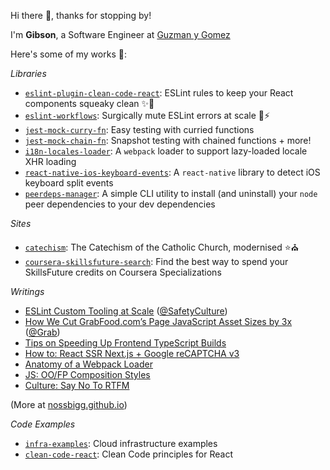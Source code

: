 Hi there 👋, thanks for stopping by!

I'm **Gibson**, a Software Engineer at [Guzman y Gomez](https://www.guzmanygomez.com.au/) 

Here's some of my works 🚂:

_Libraries_

- [`eslint-plugin-clean-code-react`](https://github.com/nossbigg/eslint-plugin-clean-code-react): ESLint rules to keep your React components squeaky clean ✨🧼
- [`eslint-workflows`](https://github.com/nossbigg/eslint-workflows): Surgically mute ESLint errors at scale 🤫⚡️
- [`jest-mock-curry-fn`](https://github.com/nossbigg/jest-mock-curry-fn): Easy testing with curried functions
- [`jest-mock-chain-fn`](https://github.com/nossbigg/jest-mock-chain-fn): Snapshot testing with chained functions + more!
- [`i18n-locales-loader`](https://github.com/nossbigg/i18n-locales-loader): A `webpack` loader to support lazy-loaded locale XHR loading
- [`react-native-ios-keyboard-events`](https://github.com/nossbigg/react-native-ios-keyboard-events): A `react-native` library to detect iOS keyboard split events
- [`peerdeps-manager`](https://github.com/nossbigg/peerdeps-manager): A simple CLI utility to install (and uninstall) your `node` peer dependencies to your dev dependencies

_Sites_

- [`catechism`](https://github.com/nossbigg/catechism): The Catechism of the Catholic Church, modernised ⭐️⛪️
- [`coursera-skillsfuture-search`](https://github.com/nossbigg/coursera-skillsfuture-search): Find the best way to spend your SkillsFuture credits on Coursera Specializations

_Writings_

- [ESLint Custom Tooling at Scale](https://medium.com/safetycultureengineering/eslint-custom-tooling-at-scale-47dbdc4a14b9) ([@SafetyCulture](https://github.com/SafetyCulture))
- [How We Cut GrabFood.com’s Page JavaScript Asset Sizes by 3x](https://engineering.grab.com/grabfood-bundle-size) ([@Grab](https://github.com/grab))
- [Tips on Speeding Up Frontend TypeScript Builds](https://nossbigg.github.io/2019/11/15/tips-speeding-up-frontend-typescript-builds.html)
- [How to: React SSR Next.js + Google reCAPTCHA v3](https://nossbigg.github.io/2020/10/17/howto-react-ssr-nextjs-recaptcha.html)
- [Anatomy of a Webpack Loader](https://nossbigg.github.io/2021/05/30/anatomy-webpack-loader.html)
- [JS: OO/FP Composition Styles](https://nossbigg.github.io/2020/10/19/js-oo-fp-composition-styles.html)
- [Culture: Say No To RTFM](https://nossbigg.github.io/2021/01/31/culture-say-no-to-rtfm.html)

(More at [nossbigg.github.io](https://nossbigg.github.io/))

_Code Examples_

- [`infra-examples`](https://github.com/nossbigg/infra-examples): Cloud infrastructure examples
- [`clean-code-react`](https://github.com/nossbigg/clean-code-react): Clean Code principles for React
